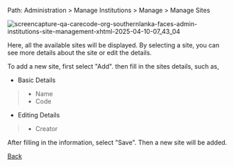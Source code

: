 Path: Administration > Manage Institutions > Manage > Manage Sites

![screencapture-qa-carecode-org-southernlanka-faces-admin-institutions-site-management-xhtml-2025-04-10-07_43_04](https://github.com/user-attachments/assets/ab23ee00-0eba-4b40-b63a-0590b4615d23)

Here, all the available sites will be displayed. By selecting a site, you can see more details about the site or edit the details.

To add a new site, first select "Add". then fill in the sites details, such as,
* Basic Details
> * Name
> * Code
* Editing Details
> * Creator

After filling in the information, select "Save". Then a new site will be added.

[Back](https://github.com/hmislk/hmis/wiki/Manage-Institutions)
